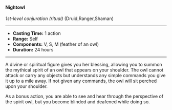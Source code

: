 #### Nightowl
*1st-level conjuration* *(ritual)* (Druid,Ranger,Shaman)
___
- **Casting Time:** 1 action
- **Range:** Self
- **Components:** V, S, M (feather of an owl)
- **Duration:** 24 hours
---
A divine or spiritual figure gives you her blessing, allowing you to summon the mythical spirit of an owl that appears on your shoulder. The owl cannot attack or carry any objects but understands any simple commands you give it up to a mile away. If not given any commands, the owl will sit perched upon your shoulder.

As a bonus action, you are able to see and hear through the perspective of the spirit owl, but you become blinded and deafened while doing so.
